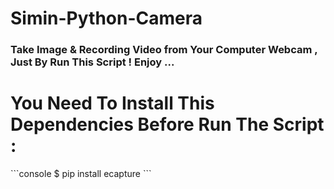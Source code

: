 # Simin-Python-Camera
<h3>Take Image &amp; Recording Video from Your Computer Webcam , Just By Run This Script ! Enjoy ...</h3>

<h1>You Need To Install This Dependencies Before Run The Script : </h1>
```console
$ pip install ecapture
```
